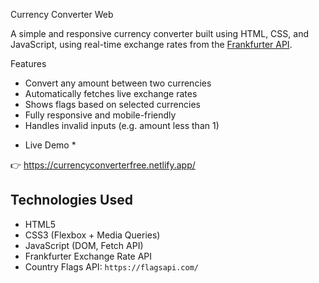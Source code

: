 Currency Converter Web 

A simple and responsive currency converter built using HTML, CSS, and JavaScript, using real-time exchange rates from the [Frankfurter API](https://www.frankfurter.app/).

 Features

- Convert any amount between two currencies
- Automatically fetches live exchange rates
- Shows flags based on selected currencies
- Fully responsive and mobile-friendly
- Handles invalid inputs (e.g. amount less than 1)

* Live Demo *

👉 https://currencyconverterfree.netlify.app/

## Technologies Used

- HTML5
- CSS3 (Flexbox + Media Queries)
- JavaScript (DOM, Fetch API)
- Frankfurter Exchange Rate API
- Country Flags API: `https://flagsapi.com/`




